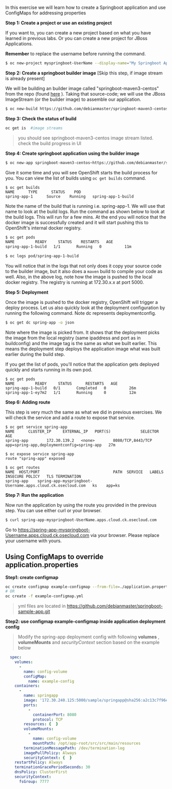In this exercise we will learn how to create a Springboot application and use ConfigMaps for addressing properties

**Step 1: Create a project or use an existing project**

If you want to, you can create a new project based on what you have learned in previous labs. Or you can create a new project for JBoss Applications.

**Remember** to replace the username before running the command.

```sh
$ oc new-project myspringboot-UserName --display-name="My Springboot Applications"
```

**Step 2: Create a springboot builder image** [Skip this step, if image stream is already present]

We will be building an builder image called  "springboot-maven3-centos" from the repo  (found [here](https://github.com/debianmaster/springboot-maven3-centos.git) ). Taking that source-code; we will use the JBoss ImageStream (or the builder image) to assemble our application. 

```sh
$ oc new-build https://github.com/debianmaster/springboot-maven3-centos.git --strategy=docker --name=springboot-maven3-centos  -n openshift
```


**Step 3: Check the status of build**

```sh
oc get is  #image streams
```
> you should see springboot-maven3-centos image stream listed.  check the build progress in UI    


**Step 4: Create springboot application using the builder image**

```sh
$ oc new-app springboot-maven3-centos~https://github.com/debianmaster/springboot-sample-app.git --name=spring-app
```
Give it some time and you will see OpenShift starts the build process for you. You can view the list of builds using `oc get builds` command.

```
$ oc get builds
NAME      TYPE      STATUS    POD
spring-app-1      Source    Running   spring-app-1-build
```

Note the name of the build that is running i.e. spring-app-1. We will use that name to look at the build logs. Run the command as shown below to look at the build logs. This will run for a few mins. At the end you will notice that the docker image is successfully created and it will start pushing this to OpenShift's internal docker registry.


```sh
$ oc get pods
NAME         READY     STATUS    RESTARTS   AGE
spring-app-1-build   1/1       Running   0          11m

$ oc logs pod/spring-app-1-build
```


You will notice that in the logs that not only does it copy your source code to the builder image, but it also does a `maven` build to compile your code as well. Also, in the above log, note how the image is pushed to the local docker registry. The registry is running at 172.30.x.x at port 5000.

**Step 5: Deployment**

Once the image is pushed to the docker registry, OpenShift will trigger a deploy process. Let us also quickly look at the deployment configuration by running the following command. Note dc represents deploymentconfig.

```sh
$ oc get dc spring-app -o json
```
Note where the image is picked from. It shows that the deployment picks the image from the local registry (same ipaddress and port as in buildconfig) and the image tag is the same as what we built earlier. This means the deployment step deploys the application image what was built earlier during the build step.

If you get the list of pods, you'll notice that the application gets deployed quickly and starts running in its own pod.

```
$ oc get pods
NAME         READY     STATUS      RESTARTS   AGE
spring-app-1-build   0/1       Completed   0          26m
spring-app-1-ey7m2   1/1       Running     0          12m
```

**Step 6: Adding route**

This step is very much the same as what we did in previous exercises. We will check the service and add a route to expose that service. 

```
$ oc get service spring-app
NAME      CLUSTER_IP     EXTERNAL_IP   PORT(S)             SELECTOR                     AGE
spring-app        172.30.139.2   <none>        8080/TCP,8443/TCP   app=spring-app,deploymentconfig=spring-app   27m
```

```
$ oc expose service spring-app
route "spring-app" exposed
```

```
$ oc get routes
NAME  HOST/PORT                                PATH  SERVICE   LABELS    INSECURE POLICY   TLS TERMINATION
spring-app    spring-app-myspringboot-Username.apps.cloud.ck.osecloud.com   ks    app=ks        
```

**Step 7: Run the application**

Now run the application by using the route you provided in the previous step. You can use either curl or your browser.

```sh
$ curl spring-app-myspringboot-UserName.apps.cloud.ck.osecloud.com
```
Go to https://spring-app-myspringboot-Username.apps.cloud.ck.osecloud.com via your browser. Please replace your username with yours.


## Using ConfigMaps to override application.properties

**Step1: create configmap**

```sh
oc create configmap example-configmap --from-file=./application.properties
# OR
oc create -f example-configmap.yml
```
> yml files are located in https://github.com/debianmaster/springboot-sample-app.git     


**Step2: use configmap example-configmap  inside application deployment config**

> Modify the spring-app deployment config with following **volumes** , **volumeMounts** and *securityContext* section based on the example below  


```yml
  spec:
    volumes:
      -
        name: config-volume
        configMap:
          name: example-config
    containers:
      -
        name: springapp
        image: '172.30.240.125:5000/sample/springapp@sha256:a2c13c7f96e32e44c99e21bc51fa07086bb553d21635dd8f1b9f1b54aed148ad'
        ports:
          -
            containerPort: 8080
            protocol: TCP
        resources: {  }
        volumeMounts:
          -
            name: config-volume
            mountPath: /opt/app-root/src/src/main/resources
        terminationMessagePath: /dev/termination-log
        imagePullPolicy: Always
        securityContext: {  }
    restartPolicy: Always
    terminationGracePeriodSeconds: 30
    dnsPolicy: ClusterFirst
    securityContext:
      fsGroup: 7777
```  
